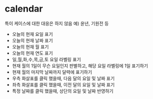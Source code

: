 # calendar

특이 케이스에 대한 대응은 하지 않음 예) 윤년, 기원전 등

* 오늘의 현재 요일 표기
* 오늘의 현재 날짜 표기
* 오늘의 현재 월 표기
* 오늘의 현재 연도 표기
* 일,월,화,수,목,금,토 요일 라벨링 표기
* 현재 월의 1일이 무슨 요일인지 판별하고, 해당 요일 라벨링에 1일 표기하기
* 현재 월의 마지막 날짜까지 달력에 표기하기
* 우측 화살표를 클릭 했을때, 다음 달의 요일 및 날짜 표기
* 좌측 화살표를 클릭 했을때, 이전 달의 요일 및 날짜 표기
* 특정 날짜를 클릭 했을때, 상단의 요일 및 날짜 반영하기